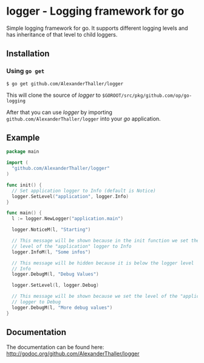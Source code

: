 # logger - Logging framework for go

Simple logging framework for go. It supports different logging levels and
has inheritance of that level to child loggers.

## Installation
### Using `go get`

    $ go get github.com/AlexanderThaller/logger

This will clone the source of *logger* to
`$GOROOT/src/pkg/github.com/op/go-logging`

After that you can use *logger* by importing
`github.com/AlexanderThaller/logger` into your *go* application.

## Example
```go
package main

import (
  "github.com/AlexanderThaller/logger"
)

func init() {
  // Set application logger to Info (default is Notice)
  logger.SetLevel("application", logger.Info)
}

func main() {
  l := logger.NewLogger("application.main")

  logger.NoticeM(l, "Starting")

  // This message will be shown because in the init function we set the
  // level of the "application" logger to Info
  logger.InfoM(l, "Some infos")

  // This message will be hidden because it is below the logger level
  // Info
  logger.DebugM(l, "Debug Values")

  logger.SetLevel(l, logger.Debug)

  // This message will be shown because we set the level of the "application.main"
  // logger to Debug
  logger.DebugM(l, "More debug values")
}
```

## Documentation
The documentation can be found here: <http://godoc.org/github.com/AlexanderThaller/logger>
